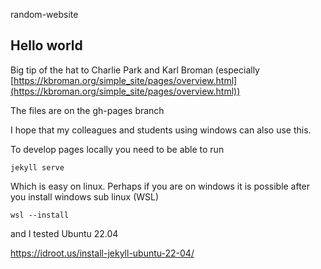 random-website

## Hello world

Big tip of the hat to Charlie Park and Karl Broman (especially [https://kbroman.org/simple_site/pages/overview.html](https://kbroman.org/simple_site/pages/overview.html))


The files are on the gh-pages branch

I hope that my colleagues and students using windows can also use this.

To develop pages locally you need to be able to run 

```
jekyll serve
```

Which is easy on linux. Perhaps if you are on windows it is possible after you install windows sub linux (WSL) 

```
wsl --install
```

and I tested Ubuntu 22.04

https://idroot.us/install-jekyll-ubuntu-22-04/
